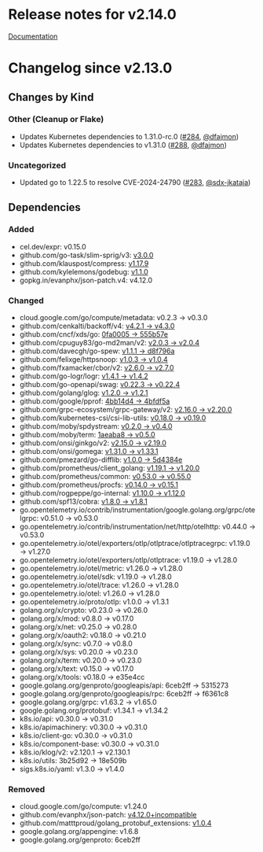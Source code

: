 # Release notes for v2.14.0

[Documentation](https://kubernetes-csi.github.io/docs/)

# Changelog since v2.13.0

## Changes by Kind

### Other (Cleanup or Flake)

- Updates Kubernetes dependencies to 1.31.0-rc.0 ([#284](https://github.com/kubernetes-csi/livenessprobe/pull/284), [@dfajmon](https://github.com/dfajmon))
- Updates Kubernetes dependencies to v1.31.0 ([#288](https://github.com/kubernetes-csi/livenessprobe/pull/288), [@dfajmon](https://github.com/dfajmon))

### Uncategorized

- Updated go to 1.22.5 to resolve CVE-2024-24790 ([#283](https://github.com/kubernetes-csi/livenessprobe/pull/283), [@sdx-jkataja](https://github.com/sdx-jkataja))

## Dependencies

### Added
- cel.dev/expr: v0.15.0
- github.com/go-task/slim-sprig/v3: [v3.0.0](https://github.com/go-task/slim-sprig/tree/v3.0.0)
- github.com/klauspost/compress: [v1.17.9](https://github.com/klauspost/compress/tree/v1.17.9)
- github.com/kylelemons/godebug: [v1.1.0](https://github.com/kylelemons/godebug/tree/v1.1.0)
- gopkg.in/evanphx/json-patch.v4: v4.12.0

### Changed
- cloud.google.com/go/compute/metadata: v0.2.3 → v0.3.0
- github.com/cenkalti/backoff/v4: [v4.2.1 → v4.3.0](https://github.com/cenkalti/backoff/compare/v4.2.1...v4.3.0)
- github.com/cncf/xds/go: [0fa0005 → 555b57e](https://github.com/cncf/xds/compare/0fa0005...555b57e)
- github.com/cpuguy83/go-md2man/v2: [v2.0.3 → v2.0.4](https://github.com/cpuguy83/go-md2man/compare/v2.0.3...v2.0.4)
- github.com/davecgh/go-spew: [v1.1.1 → d8f796a](https://github.com/davecgh/go-spew/compare/v1.1.1...d8f796a)
- github.com/felixge/httpsnoop: [v1.0.3 → v1.0.4](https://github.com/felixge/httpsnoop/compare/v1.0.3...v1.0.4)
- github.com/fxamacker/cbor/v2: [v2.6.0 → v2.7.0](https://github.com/fxamacker/cbor/compare/v2.6.0...v2.7.0)
- github.com/go-logr/logr: [v1.4.1 → v1.4.2](https://github.com/go-logr/logr/compare/v1.4.1...v1.4.2)
- github.com/go-openapi/swag: [v0.22.3 → v0.22.4](https://github.com/go-openapi/swag/compare/v0.22.3...v0.22.4)
- github.com/golang/glog: [v1.2.0 → v1.2.1](https://github.com/golang/glog/compare/v1.2.0...v1.2.1)
- github.com/google/pprof: [4bb14d4 → 4bfdf5a](https://github.com/google/pprof/compare/4bb14d4...4bfdf5a)
- github.com/grpc-ecosystem/grpc-gateway/v2: [v2.16.0 → v2.20.0](https://github.com/grpc-ecosystem/grpc-gateway/compare/v2.16.0...v2.20.0)
- github.com/kubernetes-csi/csi-lib-utils: [v0.18.0 → v0.19.0](https://github.com/kubernetes-csi/csi-lib-utils/compare/v0.18.0...v0.19.0)
- github.com/moby/spdystream: [v0.2.0 → v0.4.0](https://github.com/moby/spdystream/compare/v0.2.0...v0.4.0)
- github.com/moby/term: [1aeaba8 → v0.5.0](https://github.com/moby/term/compare/1aeaba8...v0.5.0)
- github.com/onsi/ginkgo/v2: [v2.15.0 → v2.19.0](https://github.com/onsi/ginkgo/compare/v2.15.0...v2.19.0)
- github.com/onsi/gomega: [v1.31.0 → v1.33.1](https://github.com/onsi/gomega/compare/v1.31.0...v1.33.1)
- github.com/pmezard/go-difflib: [v1.0.0 → 5d4384e](https://github.com/pmezard/go-difflib/compare/v1.0.0...5d4384e)
- github.com/prometheus/client_golang: [v1.19.1 → v1.20.0](https://github.com/prometheus/client_golang/compare/v1.19.1...v1.20.0)
- github.com/prometheus/common: [v0.53.0 → v0.55.0](https://github.com/prometheus/common/compare/v0.53.0...v0.55.0)
- github.com/prometheus/procfs: [v0.14.0 → v0.15.1](https://github.com/prometheus/procfs/compare/v0.14.0...v0.15.1)
- github.com/rogpeppe/go-internal: [v1.10.0 → v1.12.0](https://github.com/rogpeppe/go-internal/compare/v1.10.0...v1.12.0)
- github.com/spf13/cobra: [v1.8.0 → v1.8.1](https://github.com/spf13/cobra/compare/v1.8.0...v1.8.1)
- go.opentelemetry.io/contrib/instrumentation/google.golang.org/grpc/otelgrpc: v0.51.0 → v0.53.0
- go.opentelemetry.io/contrib/instrumentation/net/http/otelhttp: v0.44.0 → v0.53.0
- go.opentelemetry.io/otel/exporters/otlp/otlptrace/otlptracegrpc: v1.19.0 → v1.27.0
- go.opentelemetry.io/otel/exporters/otlp/otlptrace: v1.19.0 → v1.28.0
- go.opentelemetry.io/otel/metric: v1.26.0 → v1.28.0
- go.opentelemetry.io/otel/sdk: v1.19.0 → v1.28.0
- go.opentelemetry.io/otel/trace: v1.26.0 → v1.28.0
- go.opentelemetry.io/otel: v1.26.0 → v1.28.0
- go.opentelemetry.io/proto/otlp: v1.0.0 → v1.3.1
- golang.org/x/crypto: v0.23.0 → v0.26.0
- golang.org/x/mod: v0.8.0 → v0.17.0
- golang.org/x/net: v0.25.0 → v0.28.0
- golang.org/x/oauth2: v0.18.0 → v0.21.0
- golang.org/x/sync: v0.7.0 → v0.8.0
- golang.org/x/sys: v0.20.0 → v0.23.0
- golang.org/x/term: v0.20.0 → v0.23.0
- golang.org/x/text: v0.15.0 → v0.17.0
- golang.org/x/tools: v0.18.0 → e35e4cc
- google.golang.org/genproto/googleapis/api: 6ceb2ff → 5315273
- google.golang.org/genproto/googleapis/rpc: 6ceb2ff → f6361c8
- google.golang.org/grpc: v1.63.2 → v1.65.0
- google.golang.org/protobuf: v1.34.1 → v1.34.2
- k8s.io/api: v0.30.0 → v0.31.0
- k8s.io/apimachinery: v0.30.0 → v0.31.0
- k8s.io/client-go: v0.30.0 → v0.31.0
- k8s.io/component-base: v0.30.0 → v0.31.0
- k8s.io/klog/v2: v2.120.1 → v2.130.1
- k8s.io/utils: 3b25d92 → 18e509b
- sigs.k8s.io/yaml: v1.3.0 → v1.4.0

### Removed
- cloud.google.com/go/compute: v1.24.0
- github.com/evanphx/json-patch: [v4.12.0+incompatible](https://github.com/evanphx/json-patch/tree/v4.12.0)
- github.com/matttproud/golang_protobuf_extensions: [v1.0.4](https://github.com/matttproud/golang_protobuf_extensions/tree/v1.0.4)
- google.golang.org/appengine: v1.6.8
- google.golang.org/genproto: 6ceb2ff
